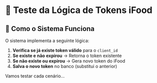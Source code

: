 # 🧪 Teste da Lógica de Tokens iFood

## 🎯 Como o Sistema Funciona

O sistema implementa a seguinte lógica:

1. **Verifica se já existe token válido** para o `client_id`
2. **Se existe e não expirou** → Retorna o token existente
3. **Se não existe ou expirou** → Gera novo token do iFood
4. **Salva o novo token** no banco (substitui o anterior)

Vamos testar cada cenário...